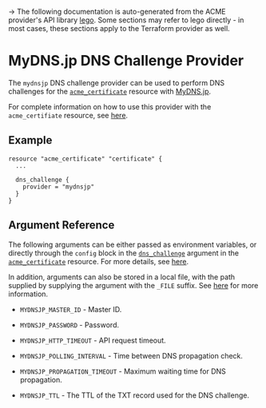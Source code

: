 -> The following documentation is auto-generated from the ACME
provider's API library [lego](https://go-acme.github.io/lego/).  Some
sections may refer to lego directly - in most cases, these sections
apply to the Terraform provider as well.

# MyDNS.jp DNS Challenge Provider

The `mydnsjp` DNS challenge provider can be used to perform DNS challenges for
the [`acme_certificate`][resource-acme-certificate] resource with
[MyDNS.jp](https://www.mydns.jp).

[resource-acme-certificate]: /docs/providers/acme/r/certificate.html

For complete information on how to use this provider with the `acme_certifiate`
resource, see [here][resource-acme-certificate-dns-challenges].

[resource-acme-certificate-dns-challenges]: /docs/providers/acme/r/certificate.html#using-dns-challenges

## Example

```hcl
resource "acme_certificate" "certificate" {
  ...

  dns_challenge {
    provider = "mydnsjp"
  }
}
```
## Argument Reference

The following arguments can be either passed as environment variables, or
directly through the `config` block in the
[`dns_challenge`][resource-acme-certificate-dns-challenge-arg] argument in the
[`acme_certificate`][resource-acme-certificate] resource. For more details, see
[here][resource-acme-certificate-dns-challenges].

[resource-acme-certificate-dns-challenge-arg]: /docs/providers/acme/r/certificate.html#dns_challenge

In addition, arguments can also be stored in a local file, with the path
supplied by supplying the argument with the `_FILE` suffix. See
[here][acme-certificate-file-arg-example] for more information.

[acme-certificate-file-arg-example]: /docs/providers/acme/r/certificate.html#using-variable-files-for-provider-arguments

* `MYDNSJP_MASTER_ID` - Master ID.
* `MYDNSJP_PASSWORD` - Password.

* `MYDNSJP_HTTP_TIMEOUT` - API request timeout.
* `MYDNSJP_POLLING_INTERVAL` - Time between DNS propagation check.
* `MYDNSJP_PROPAGATION_TIMEOUT` - Maximum waiting time for DNS propagation.
* `MYDNSJP_TTL` - The TTL of the TXT record used for the DNS challenge.


